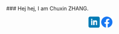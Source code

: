 <p>
### Hej hej, I am Chuxin ZHANG.
<p>

<p align='center'>
<a href="https://www.linkedin.com/in/chuxin-zhang-a36664126/"><img height="30" src="https://github.com/chuxinZ/chuxinZ/blob/main/icon/linkedin.png?raw=true"></a>
<a href="https://www.facebook.com/chuhsin.chang.1"><img height="30" src="https://github.com/chuxinZ/chuxinZ/blob/main/icon/fb.png?raw=true"></a>
<p>

<!--
**chuxinZ/chuxinZ** is a ✨ _special_ ✨ repository because its `README.md` (this file) appears on your GitHub profile.

Here are some ideas to get you started:

- 🔭 I’m currently working on ...
- 🌱 I’m currently learning ...
- 👯 I’m looking to collaborate on ...
- 🤔 I’m looking for help with ...
- 💬 Ask me about ...
- 📫 How to reach me: ...
- 😄 Pronouns: ...
- ⚡ Fun fact: ...
-->
